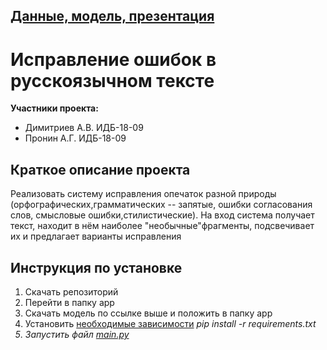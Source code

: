 ## [Данные, модель, презентация](https://drive.google.com/drive/folders/14GvCTtqMJvdqfS19SvmbJ0Cxny0Qe_wZ?usp=sharing)

# Исправление ошибок в русскоязычном тексте
**Участники проекта:**<br>
* Димитриев А.В. ИДБ-18-09<br>
* Пронин А.Г. ИДБ-18-09
## Краткое описание проекта
Реализовать систему исправления опечаток разной природы (орфографических,грамматических -- запятые, ошибки согласования слов, смысловые ошибки,стилистические). На вход система получает текст, находит в нём наиболее "необычные"фрагменты, подсвечивает их и предлагает варианты исправления
## Инструкция по установке
1. Скачать репозиторий
2. Перейти в папку app
3. Скачать модель по ссылке выше и положить в папку app
4. Установить [необходимые зависимости](app/requirements.txt) <i> pip install -r requirements.txt <i>
5. Запустить файл [main.py](app/main.py)
